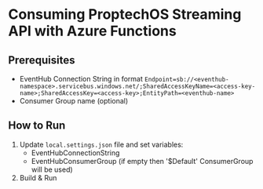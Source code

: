 # Consuming ProptechOS Streaming API with Azure Functions

## Prerequisites

* EventHub Connection String in format
  `Endpoint=sb://<eventhub-namespace>.servicebus.windows.net/;SharedAccessKeyName=<access-key-name>;SharedAccessKey=<access-key>;EntityPath=<eventhub-name>`
* Consumer Group name (optional)

## How to Run

1. Update `local.settings.json` file and set variables:
   * EventHubConnectionString
   * EventHubConsumerGroup (if empty then '$Default' ConsumerGroup will be used)
2. Build & Run
